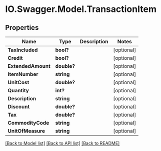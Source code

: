 # IO.Swagger.Model.TransactionItem
## Properties

Name | Type | Description | Notes
------------ | ------------- | ------------- | -------------
**TaxIncluded** | **bool?** |  | [optional] 
**Credit** | **bool?** |  | [optional] 
**ExtendedAmount** | **double?** |  | [optional] 
**ItemNumber** | **string** |  | [optional] 
**UnitCost** | **double?** |  | [optional] 
**Quantity** | **int?** |  | [optional] 
**Description** | **string** |  | [optional] 
**Discount** | **double?** |  | [optional] 
**Tax** | **double?** |  | [optional] 
**CommodityCode** | **string** |  | [optional] 
**UnitOfMeasure** | **string** |  | [optional] 

[[Back to Model list]](../README.md#documentation-for-models) [[Back to API list]](../README.md#documentation-for-api-endpoints) [[Back to README]](../README.md)

